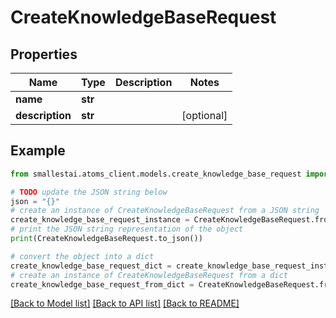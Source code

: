 # CreateKnowledgeBaseRequest


## Properties

Name | Type | Description | Notes
------------ | ------------- | ------------- | -------------
**name** | **str** |  | 
**description** | **str** |  | [optional] 

## Example

```python
from smallestai.atoms_client.models.create_knowledge_base_request import CreateKnowledgeBaseRequest

# TODO update the JSON string below
json = "{}"
# create an instance of CreateKnowledgeBaseRequest from a JSON string
create_knowledge_base_request_instance = CreateKnowledgeBaseRequest.from_json(json)
# print the JSON string representation of the object
print(CreateKnowledgeBaseRequest.to_json())

# convert the object into a dict
create_knowledge_base_request_dict = create_knowledge_base_request_instance.to_dict()
# create an instance of CreateKnowledgeBaseRequest from a dict
create_knowledge_base_request_from_dict = CreateKnowledgeBaseRequest.from_dict(create_knowledge_base_request_dict)
```
[[Back to Model list]](../README.md#documentation-for-models) [[Back to API list]](../README.md#documentation-for-api-endpoints) [[Back to README]](../README.md)


